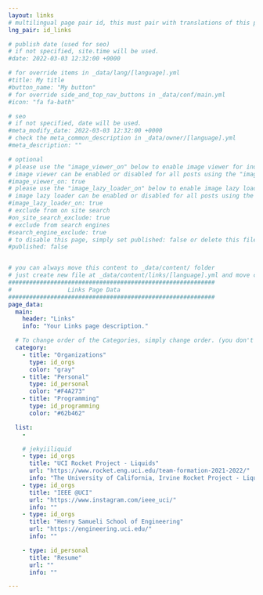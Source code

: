```yaml
---
layout: links
# multilingual page pair id, this must pair with translations of this page. (This name must be unique)
lng_pair: id_links

# publish date (used for seo)
# if not specified, site.time will be used.
#date: 2022-03-03 12:32:00 +0000

# for override items in _data/lang/[language].yml
#title: My title
#button_name: "My button"
# for override side_and_top_nav_buttons in _data/conf/main.yml
#icon: "fa fa-bath"

# seo
# if not specified, date will be used.
#meta_modify_date: 2022-03-03 12:32:00 +0000
# check the meta_common_description in _data/owner/[language].yml
#meta_description: ""

# optional
# please use the "image_viewer_on" below to enable image viewer for individual pages or posts (_posts/ or [language]/_posts folders).
# image viewer can be enabled or disabled for all posts using the "image_viewer_posts: true" setting in _data/conf/main.yml.
#image_viewer_on: true
# please use the "image_lazy_loader_on" below to enable image lazy loader for individual pages or posts (_posts/ or [language]/_posts folders).
# image lazy loader can be enabled or disabled for all posts using the "image_lazy_loader_posts: true" setting in _data/conf/main.yml.
#image_lazy_loader_on: true
# exclude from on site search
#on_site_search_exclude: true
# exclude from search engines
#search_engine_exclude: true
# to disable this page, simply set published: false or delete this file
#published: false


# you can always move this content to _data/content/ folder
# just create new file at _data/content/links/[language].yml and move content below.
###########################################################
#                Links Page Data
###########################################################
page_data:
  main:
    header: "Links"
    info: "Your Links page description."

  # To change order of the Categories, simply change order. (you don't need to change list order.)
  category:
    - title: "Organizations"
      type: id_orgs
      color: "gray"
    - title: "Personal"
      type: id_personal
      color: "#F4A273"
    - title: "Programming"
      type: id_programming
      color: "#62b462"

  list:
    -

    # jekyiiliquid
    - type: id_orgs
      title: "UCI Rocket Project - Liquids"
      url: "https://www.rocket.eng.uci.edu/team-formation-2021-2022/"
      info: "The University of California, Irvine Rocket Project - Liquids team launched"
    - type: id_orgs
      title: "IEEE @UCI"
      url: "https://www.instagram.com/ieee_uci/"
      info: ""
    - type: id_orgs
      title: "Henry Samueli School of Engineering"
      url: "https://engineering.uci.edu/"
      info: ""

    - type: id_personal
      title: "Resume"
      url: ""
      info: ""

---
```

